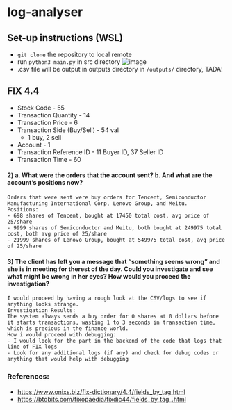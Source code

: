 # log-analyser

## Set-up instructions (WSL)
- `git clone` the repository to local remote
- run `python3 main.py` in src directory
![image](https://user-images.githubusercontent.com/43771723/134793155-b5053ff9-4f3d-4b54-8914-301e5a70c68a.png)
- .csv file will be output in outputs directory in `/outputs/` directory, TADA!

## FIX 4.4
- Stock Code - 55
- Transaction Quantity - 14
- Transaction Price - 6
- Transaction Side (Buy/Sell) - 54 val
  - 1 buy, 2 sell
- Account - 1
- Transaction Reference ID - 11 Buyer ID, 37 Seller ID
- Transaction Time - 60



#### 2) a. What were the orders that the account sent? b. And what are the account’s positions now?
```
Orders that were sent were buy orders for Tencent, Semiconductor Manufacturing International Corp, Lenovo Group, and Meitu.
Positions:
- 698 shares of Tencent, bought at 17450 total cost, avg price of 25/share
- 9999 shares of Semiconductor and Meitu, both bought at 249975 total cost, both avg price of 25/share
- 21999 shares of Lenovo Group, bought at 549975 total cost, avg price of 25/share 
```


#### 3) The client has left you a message that “something seems wrong” and she is in meeting for therest of the day. Could you investigate and see what might be wrong in her eyes? How would you proceed the investigation?
```
I would proceed by having a rough look at the CSV/logs to see if anything looks strange.
Investigation Results:
The system always sends a buy order for 0 shares at 0 dollars before it starts transactions, wasting 1 to 3 seconds in transaction time, 
which is precious in the finance world.
How i would proceed with debugging:
- I would look for the part in the backend of the code that logs that line of FIX logs
- Look for any additional logs (if any) and check for debug codes or anything that would help with debugging
```

### References:
- https://www.onixs.biz/fix-dictionary/4.4/fields_by_tag.html
- https://btobits.com/fixopaedia/fixdic44/fields_by_tag_.html
